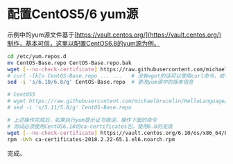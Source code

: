 # 配置CentOS5/6 yum源

示例中的yum源文件基于[https://vault.centos.org/](https://vault.centos.org/)制作，基本可信，这里以配置CentOS6.8的yum源为例。

```bash
cd /etc/yum.repos.d
mv CentOS-Base.repo CentOS-Base.repo.bak
wget [--no-check-certificate] https://raw.githubusercontent.com/michaelbrucelin/HelloLanguage/main/Z_Others/CentOSVault/CentOS6/CentOS-Base.repo
# curl -[k]o CentOS-Base.repo ... ...   # 没有wget的话可以使用curl命令，或者vi自己创建
sed -i 's/6.10/6.8/g' CentOS-Base.repo  # 更改yum源中的版本信息

# CentOS5
# wget https://raw.githubusercontent.com/michaelbrucelin/HelloLanguage/main/Z_Others/CentOSVault/CentOS5/CentOS-Base.repo
# sed -i 's/5.11/5.8/g' CentOS-Base.repo

# 上述操作完成后，如果执行yum提示证书错误，操作下面的命令
# 测试必须使用CentOS6.10的ca-certificates包，使用6.8的无效
wget [--no-check-certificate] https://vault.centos.org/6.10/os/x86_64/Packages/ca-certificates-2018.2.22-65.1.el6.noarch.rpm
rpm -Uvh ca-certificates-2018.2.22-65.1.el6.noarch.rpm
```

完成。
